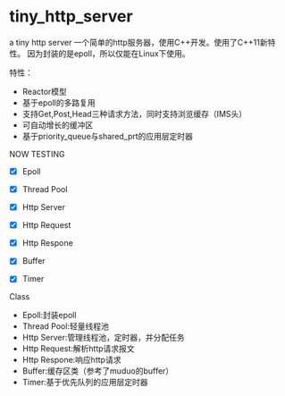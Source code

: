 
# tiny_http_server
a tiny http server
一个简单的http服务器，使用C++开发。使用了C++11新特性。
因为封装的是epoll，所以仅能在Linux下使用。

特性：
 - Reactor模型
 - 基于epoll的多路复用
 - 支持Get,Post,Head三种请求方法，同时支持浏览缓存（IMS头）
 - 可自动增长的缓冲区
 - 基于priority_queue与shared_prt的应用层定时器

NOW TESTING
- [X] Epoll

- [X] Thread Pool

- [X] Http Server

- [X] Http Request

- [X] Http Respone

- [X] Buffer

- [X] Timer

Class
- Epoll:封装epoll
- Thread Pool:轻量线程池
- Http Server:管理线程池，定时器，并分配任务
- Http Request:解析http请求报文
- Http Respone:响应http请求
- Buffer:缓存区类（参考了muduo的buffer）
- Timer:基于优先队列的应用层定时器